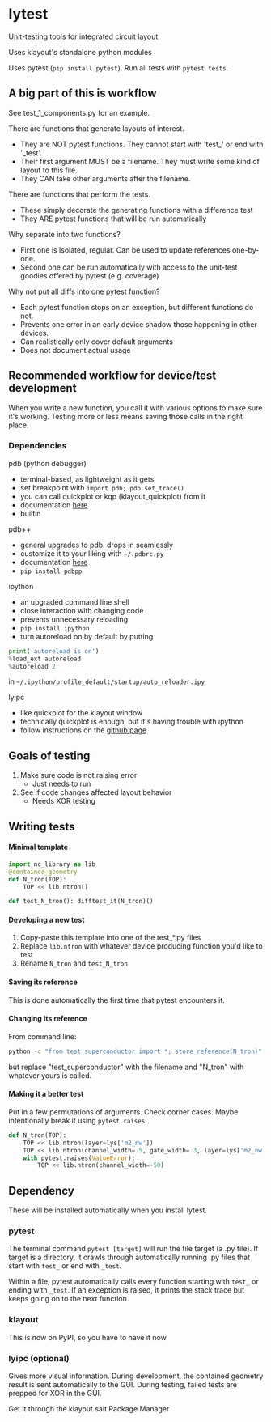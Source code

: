 # lytest
Unit-testing tools for integrated circuit layout

Uses klayout's standalone python modules

Uses pytest (`pip install pytest`). Run all tests with `pytest tests`.

## A big part of this is workflow
See test_1_components.py for an example.

There are functions that generate layouts of interest.
- They are NOT pytest functions. They cannot start with 'test_' or end with '_test'.
- Their first argument MUST be a filename. They must write some kind of layout to this file.
- They CAN take other arguments after the filename.

There are functions that perform the tests.
- These simply decorate the generating functions with a difference test
- They ARE pytest functions that will be run automatically

Why separate into two functions?
- First one is isolated, regular. Can be used to update references one-by-one.
- Second one can be run automatically with access to the unit-test goodies offered by pytest (e.g. coverage)

Why not put all diffs into one pytest function?
- Each pytest function stops on an exception, but different functions do not.
- Prevents one error in an early device shadow those happening in other devices.
- Can realistically only cover default arguments
- Does not document actual usage


## Recommended workflow for device/test development
When you write a new function, you call it with various options to make sure it's working. Testing more or less means saving those calls in the right place.

### Dependencies
pdb (python debugger)
- terminal-based, as lightweight as it gets
- set breakpoint with `import pdb; pdb.set_trace()`
- you can call quickplot or kqp (klayout_quickplot) from it
- documentation [here](https://docs.python.org/3/library/pdb.html)
- builtin

pdb++
- general upgrades to pdb. drops in seamlessly
- customize it to your liking with `~/.pdbrc.py`
- documentation [here](https://pypi.org/project/pdbpp/)
- `pip install pdbpp`

ipython
- an upgraded command line shell
- close interaction with changing code
- prevents unnecessary reloading
- `pip install ipython`
- turn autoreload on by default by putting
```python
print('autoreload is on')
%load_ext autoreload
%autoreload 2
```
in `~/.ipython/profile_default/startup/auto_reloader.ipy`

lyipc
- like quickplot for the klayout window
- technically quickplot is enough, but it's having trouble with ipython
- follow instructions on the [github page](https://github.com/atait/klayout-ipc)


## Goals of testing
1. Make sure code is not raising error
    - Just needs to run
2. See if code changes affected layout behavior
    - Needs XOR testing


## Writing tests
#### Minimal template
```python
import nc_library as lib
@contained_geometry
def N_tron(TOP):
    TOP << lib.ntron()

def test_N_tron(): difftest_it(N_tron)()
```

#### Developing a new test
1. Copy-paste this template into one of the test_*.py files
2. Replace `lib.ntron` with whatever device producing function you'd like to test
3. Rename `N_tron` and `test_N_tron`

#### Saving its reference
This is done automatically the first time that pytest encounters it.

#### Changing its reference
From command line:
```bash
python -c "from test_superconductor import *; store_reference(N_tron)"
```
but replace "test_superconductor" with the filename and "N_tron" with whatever yours is called.

#### Making it a better test
Put in a few permutations of arguments. Check corner cases. Maybe intentionally break it using `pytest.raises`.
```python
def N_tron(TOP):
    TOP << lib.ntron(layer=lys['m2_nw'])
    TOP << lib.ntron(channel_width=.5, gate_width=.3, layer=lys['m2_nw']).movex(20)
    with pytest.raises(ValueError):
        TOP << lib.ntron(channel_width=-50)
```

## Dependency
These will be installed automatically when you install lytest.

### pytest
The terminal command `pytest [target]` will run the file target (a .py file). If target is a directory, it crawls through automatically running .py files that start with `test_` or end with `_test`.

Within a file, pytest automatically calls every function starting with `test_` or ending with `_test`. If an exception is raised, it prints the stack trace but keeps going on to the next function.

### klayout
This is now on PyPI, so you have to have it now.

### lyipc (optional)
Gives more visual information. During development, the contained geometry result is sent automatically to the GUI. During testing, failed tests are prepped for XOR in the GUI.

Get it through the klayout salt Package Manager
